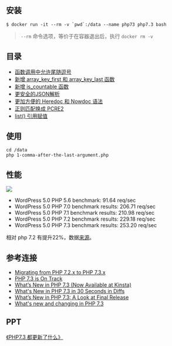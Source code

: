 ## 安装

```
$ docker run -it --rm -v `pwd`:/data --name php73 php7.3 bash
```

> `--rm` 命令选项，等价于在容器退出后，执行 `docker rm -v`

## 目录


- [函数调用中允许尾随逗号](1-comma-after-the-last-argument.php)
- [新增 array_key_first 和 array_key_last 函数](2-first-and-last-array-key.php)
- [新增 is_countable 函数](3-countable-for-risky-variables.php)
- [更安全的JSON解析](4-safer-json-parsing.php)
- [更加方便的 Heredoc 和 Nowdoc 语法](5-heredoc-and-nowdoc-syntaxes.php)
- [正则匹配换成 PCRE2](6-PCRE2-migration.php)
- [list() 引用赋值](7-list-reference-assignment.php)

## 使用


```
cd /data
php 1-comma-after-the-last-argument.php
```

## 性能

![](http://ww1.sinaimg.cn/mw690/4cc5f9b3gy1fyavermmxaj20q40lw0sw.jpg)

- WordPress 5.0 PHP 5.6 benchmark: 91.64 req/sec
- WordPress 5.0 PHP 7.0 benchmark results: 206.71 req/sec
- WordPress 5.0 PHP 7.1 benchmark results: 210.98 req/sec
- WordPress 5.0 PHP 7.2 benchmark results: 229.18 req/sec 
- WordPress 5.0 PHP 7.3 benchmark results: 253.20 req/sec 

相对 php 7.2 有提升22%，数据[来源](https://kinsta.com/blog/php-7-3/)。

## 参考连接

- [Migrating from PHP 7.2.x to PHP 7.3.x](http://php.net/manual/zh/migration73.php)
- [PHP 7.3 is On Track](https://www.phparch.com/2018/09/php-7-3-is-on-track)
- [What’s New in PHP 7.3 (Now Available at Kinsta)](https://kinsta.com/blog/php-7-3/)
- [What's New in PHP 7.3 in 30 Seconds in Diffs](https://www.tomasvotruba.cz/blog/2018/08/16/whats-new-in-php-73-in-30-seconds-in-diffs/)
- [What’s New in PHP 7.3: A Look at Final Release](https://www.cloudways.com/blog/whats-new-in-php-7-3/)
- [What's new and changing in PHP 7.3](https://ayesh.me/Upgrade-PHP-7.3)

## PPT

[《PHP7.3 都更新了什么》](https://docs.google.com/presentation/d/1Nkjkxob3POXPeY_2Na5Nony3U74PPUvQwfoQkX0HoyU/edit#slide=id.p)